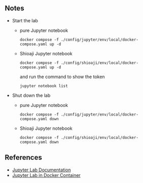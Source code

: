 ## Notes

- Start the lab
    - pure Jupyter notebook
      ```commandline
      docker compose -f ./config/jupyter/env/local/docker-compose.yaml up -d
      ```
      
    - Shioaji Jupyter notebook
      ```commandline
      docker compose -f ./config/shioaji/env/local/docker-compose.yaml up -d
      ```
      and run the command to show the token
      ```commandline
      jupyter notebook list
      ```
      
- Shut down the lab
    - pure Jupyter notebook
      ```commandline
      docker compose -f ./config/jupyter/env/local/docker-compose.yaml down
      ```
    - Shioaji Jupyter notebook
      ```commandline
      docker compose -f ./config/shioaji/env/local/docker-compose.yaml down
      ```

## References

- [Jupyter Lab Documentation](https://jupyterlab.readthedocs.io/en/latest/)
- [Jupyter Lab in Docker Container](https://docs.docker.com/guides/use-case/jupyter/)